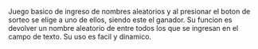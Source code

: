 Juego basico de ingreso de nombres aleatorios y al presionar el boton de sorteo se elige a uno de ellos, siendo este el ganador.
Su funcion es devolver un nombre aleatorio de entre todos los que se ingresan en el campo de texto. Su uso es facil y dinamico.
